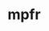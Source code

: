 ---
title: "mpfr"
layout: cache
categories: [package, v0.18]
meta: {"versions": ["4.1.0"], "compilers": ["gcc@7.3.1"], "oss": ["amzn2"], "platforms": ["linux"], "targets": ["x86_64_v4"], "stacks": ["aws-ahug", "aws-isc"], "num_specs": 1, "num_specs_by_stack": {"aws-isc": 1, "aws-ahug": 1}}
spec_details: [{"hash": "ixy5ws5y6y235jgsskcjozva7nwisvko", "compiler": "gcc@7.3.1", "versions": ["4.1.0"], "os": "amzn2", "platform": "linux", "target": "x86_64_v4", "variants": ["libs=shared,static"], "stacks": ["aws-isc", "aws-ahug"], "size": "-", "tarball": "https://binaries.spack.io/releases/v0.18/build_cache/linux-amzn2-x86_64_v4/gcc-7.3.1/mpfr-4.1.0/linux-amzn2-x86_64_v4-gcc-7.3.1-mpfr-4.1.0-ixy5ws5y6y235jgsskcjozva7nwisvko.spack"}]
---